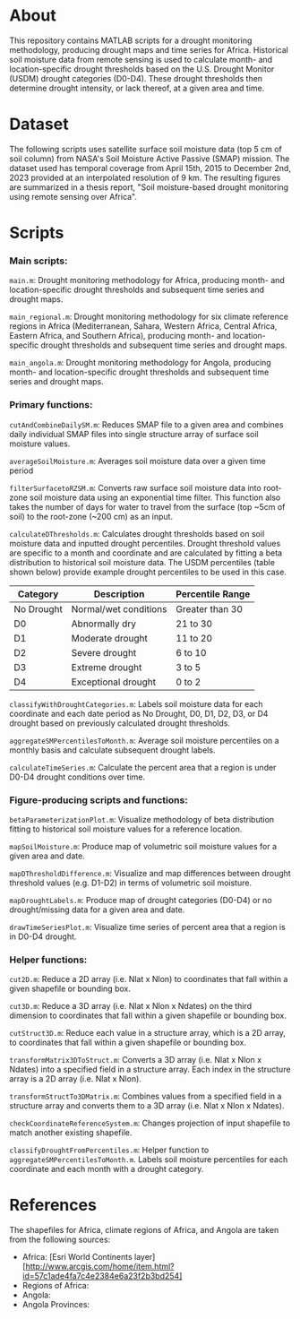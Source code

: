 # About
This repository contains MATLAB scripts for a drought monitoring methodology, producing drought maps and time series for Africa. Historical soil moisture data from remote sensing is used to calculate month- and location-specific drought thresholds based on the U.S. Drought Monitor (USDM) drought categories (D0-D4). These drought thresholds then determine drought intensity, or lack thereof, at a given area and time. 

# Dataset
The following scripts uses satellite surface soil moisture data (top 5 cm of soil column) from NASA's Soil Moisture Active Passive (SMAP) mission. The dataset used has temporal coverage from April 15th, 2015 to December 2nd, 2023 provided at an interpolated resolution of 9 km. The resulting figures are summarized in a thesis report, "Soil moisture-based drought monitoring using remote sensing over Africa". 

# Scripts
### Main scripts:
`main.m`: Drought monitoring methodology for Africa, producing month- and location-specific drought thresholds and subsequent time series and drought maps.

`main_regional.m`: Drought monitoring methodology for six climate reference regions in Africa (Mediterranean, Sahara, Western Africa, Central Africa, Eastern Africa, and Southern Africa), producing month- and location-specific drought thresholds and subsequent time series and drought maps.

`main_angola.m`: Drought monitoring methodology for Angola, producing month- and location-specific drought thresholds and subsequent time series and drought maps.


### Primary functions:
`cutAndCombineDailySM.m`: Reduces SMAP file to a given area and combines daily individual SMAP files into single structure array of surface soil moisture values.

`averageSoilMoisture.m`: Averages soil moisture data over a given time period

`filterSurfacetoRZSM.m`: Converts raw surface soil moisture data into root-zone soil moisture data using an exponential time filter. This function also takes the number of days for water to travel from the surface (top ~5cm of soil) to the root-zone (~200 cm) as an input. 

`calculateDThresholds.m`: Calculates drought thresholds based on soil moisture data and inputted drought percentiles. Drought threshold values are specific to a month and coordinate and are calculated by fitting a beta distribution to historical soil moisture data. The USDM percentiles (table shown below) provide example drought percentiles to be used in this case.

| Category     | Description           | Percentile Range |
|--------------|-----------------------|------------------|
| No Drought   | Normal/wet conditions | Greater than 30  |
| D0           | Abnormally dry        | 21 to 30         |
| D1           | Moderate drought      | 11 to 20         |
| D2           | Severe drought        | 6 to 10          |
| D3           | Extreme drought       | 3 to 5           |
| D4           | Exceptional drought   | 0 to 2           |

`classifyWithDroughtCategories.m`: Labels soil moisture data for each coordinate and each date period as No Drought, D0, D1, D2, D3, or D4 drought based on previously calculated drought thresholds. 

`aggregateSMPercentilesToMonth.m`: Average soil moisture percentiles on a monthly basis and calculate subsequent drought labels. 

`calculateTimeSeries.m`: Calculate the percent area that a region is under D0-D4 drought conditions over time.

### Figure-producing scripts and functions:
`betaParameterizationPlot.m`: Visualize methodology of beta distribution fitting to historical soil moisture values for a reference location. 

`mapSoilMoisture.m`: Produce map of volumetric soil moisture values for a given area and date. 

`mapDThresholdDifference.m`: Visualize and map differences between drought threshold values (e.g. D1-D2) in terms of volumetric soil moisture.

`mapDroughtLabels.m`: Produce map of drought categories (D0-D4) or no drought/missing data for a given area and date. 

`drawTimeSeriesPlot.m`: Visualize time series of percent area that a region is in D0-D4 drought. 

### Helper functions:
`cut2D.m`: Reduce a 2D array (i.e. Nlat x Nlon) to coordinates that fall within a given shapefile or bounding box. 

`cut3D.m`: Reduce a 3D array (i.e. Nlat x Nlon x Ndates) on the third dimension to coordinates that fall within a given shapefile or bounding box. 

`cutStruct3D.m`: Reduce each value in a structure array, which is a 2D array, to coordinates that fall within a given shapefile or bounding box. 

`transformMatrix3DToStruct.m`: Converts a 3D array (i.e. Nlat x Nlon x Ndates) into a specified field in a structure array. Each index in the structure array is a 2D array (i.e. Nlat x Nlon). 

`transformStructTo3DMatrix.m`: Combines values from a specified field in a structure array and converts them to a 3D array (i.e. Nlat x Nlon x Ndates). 

`checkCoordinateReferenceSystem.m`: Changes projection of input shapefile to match another existing shapefile. 

`classifyDroughtFromPercentiles.m`: Helper function to `aggregateSMPercentilesToMonth.m`. Labels soil moisture percentiles for each coordinate and each month with a drought category. 

# References
The shapefiles for Africa, climate regions of Africa, and Angola are taken from the following sources:
- Africa: [Esri World Continents layer] [http://www.arcgis.com/home/item.html?id=57c1ade4fa7c4e2384e6a23f2b3bd254]
- Regions of Africa: 
- Angola:
- Angola Provinces: 

